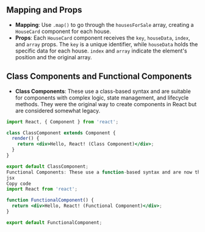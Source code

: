 ## Mapping and Props

- **Mapping**: Use `.map()` to go through the `housesForSale` array, creating a `HouseCard` component for each house.
- **Props**: Each `HouseCard` component receives the `key`, `houseData`, `index`, and `array` props. The `key` is a unique identifier, while `houseData` holds the specific data for each house. `index` and `array` indicate the element's position and the original array.

## Class Components and Functional Components

- **Class Components**: These use a class-based syntax and are suitable for components with complex logic, state management, and lifecycle methods. They were the original way to create components in React but are considered somewhat legacy.

```jsx
import React, { Component } from 'react';

class ClassComponent extends Component {
  render() {
    return <div>Hello, React! (Class Component)</div>;
  }
}

export default ClassComponent;
Functional Components: These use a function-based syntax and are now the preferred approach in React. They are simpler, more concise, and can handle state and side effects using React hooks like useState and useEffect.
jsx
Copy code
import React from 'react';

function FunctionalComponent() {
  return <div>Hello, React! (Functional Component)</div>;
}

export default FunctionalComponent;